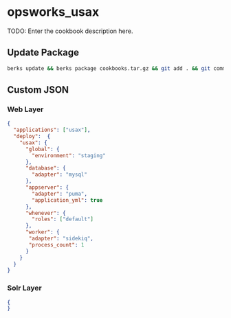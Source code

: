 # opsworks_usax

TODO: Enter the cookbook description here.

## Update Package
```sh
berks update && berks package cookbooks.tar.gz && git add . && git commit -m 'package update' && git push
```

## Custom JSON

### Web Layer
```json
{
  "applications": ["usax"],
  "deploy":  {
    "usax": {
      "global": {
        "environment": "staging"
      },
      "database": {
        "adapter": "mysql"
      },
      "appserver": {
        "adapter": "puma",
        "application_yml": true
      },
      "whenever": {
        "roles": ["default"]
      },
      "worker": {
       "adapter": "sidekiq",
       "process_count": 1
      }
    }
  }
}
```

### Solr Layer
```json
{
}
```
